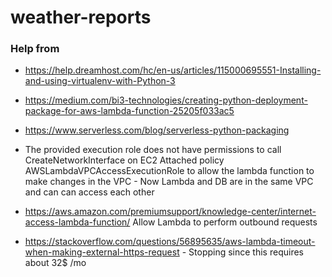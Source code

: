 # weather-reports

### Help from

- https://help.dreamhost.com/hc/en-us/articles/115000695551-Installing-and-using-virtualenv-with-Python-3
- https://medium.com/bi3-technologies/creating-python-deployment-package-for-aws-lambda-function-25205f033ac5
- https://www.serverless.com/blog/serverless-python-packaging

- The provided execution role does not have permissions to call CreateNetworkInterface on EC2
  Attached policy AWSLambdaVPCAccessExecutionRole to allow the lambda function to make changes in the VPC - Now Lambda and DB are in the same VPC and can can access each other

- https://aws.amazon.com/premiumsupport/knowledge-center/internet-access-lambda-function/ Allow Lambda to perform outbound requests
- https://stackoverflow.com/questions/56895635/aws-lambda-timeout-when-making-external-https-request - Stopping since this requires about 32$ /mo
